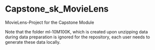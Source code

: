 # Capstone_sk_MovieLens
MovieLens-Project for the Capstone Module

Note that the folder ml-10M100K, which is created upon unzipping data during
data preparation is ignored for the repository, each user needs to generate
these data locally.